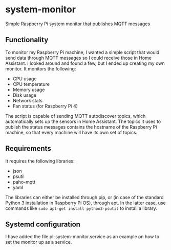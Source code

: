 # system-monitor
Simple Raspberry Pi system monitor that publishes MQTT messages

## Functionality

To monitor my Raspberry Pi machine, I wanted a simple script that would send data through MQTT messages so I could receive those in Home Assistant. I looked around and found a few, but I ended up creating my own monitor. It monitors the following:

* CPU usage
* CPU temperature
* Memory usage
* Disk usage
* Network stats
* Fan status (for Raspberry Pi 4)

The script is capable of sending MQTT autodiscover topics, which automatically sets up the sensors in Home Assistant. The topics it uses to publish the status messages contains the hostname of the Raspberry Pi machine, so that every machine will have its own set of topics.

## Requirements

It requires the following libraries:

* json
* psutil
* paho-mqtt
* yaml

The libraries can either be installed through pip, or (in case of the standard Python 3 installation in Raspberry Pi OS), through apt. In the latter case, use commands like `sudo apt-get install python3-psutil` to install a library.

## Systemd configuration
I have added the file pi-system-monitor.service as an example on how to set the monitor up as a service.
